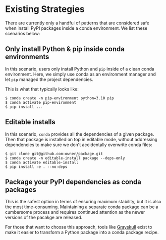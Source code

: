 # Existing Strategies

There are currently only a handful of patterns that are considered safe
when install PyPI packages inside a conda environment. We list these
scenarios below:

## Only install Python & pip inside conda environments

In this scenario, users only  install Python and `pip` inside of a clean
conda environment. Here, we simply use conda as an environment manager and
let `pip` managed the project dependencies.

This is what that typically looks like:

```console
$ conda create -n pip-environment python=3.10 pip
$ conda activate pip-environment
$ pip install ...
```

## Editable installs

In this scenario, `conda` provides all the dependencies of a given package.
Then that package is installed on top in editable mode, without addressing dependencies
to make sure we don't accidentally overwrite conda files:

```console
$ git clone git@github.com:owner/package.git
$ conda create -n editable-install package --deps-only
$ conda activate editable-install
$ pip install -e . --no-deps
```

## Package your PyPI dependencies as conda packages

This is the safest option in terms of ensuring maximum stability, but it is
also the most time-consuming. Maintaining a separate conda package can be a cumbersome
process and requires continued attention as the newer versions of the pacakge
are released.

For those that want to choose this approach, tools like [Grayskull](https://conda.github.io/grayskull/)
exist to make it easier to transform a Python package into a conda package recipe.
